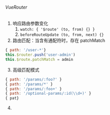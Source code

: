 ###### VueRouter
1. 响应路由参数变化
	1. `watch: { '$route' (to, from) {} }`
	2. `beforeRouteUpdate (to, from, next) {}`
2. 路由匹配：当含有通配符时，存在 patchMatch
```js
{ path: '/user-*'}
this.$router.push('user-admin')
this.$route.patchMatch = admin
```
3. 高级匹配模式
```js
{ path: '/params/:foo?' }
{ path: '/params/*' }
{ path: '/params/:foo+' }
{ path: '/optional-params/:id(\\d+)' }
{ pat}
```
4. 